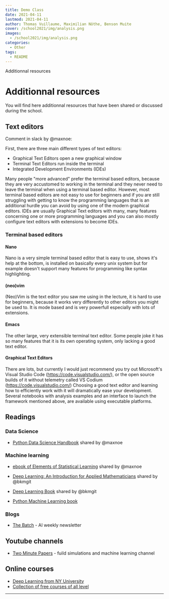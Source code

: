 ```yaml
---
title: Demo Class
date: 2021-04-11
lastmod: 2021-04-11
author: Thomas Vuillaume, Maximilian Nöthe, Benson Muite
cover: /school2021/img/analysis.png
images:
  - /school2021/img/analysis.png
categories:
  - Other
tags:
  - README
---
```


Additionnal resources


# Additionnal resources

You will find here additionnal resources that have been shared or discussed during the school.


## Text editors

Comment in slack by @maxnoe:

First, there are three main different types of text editors:
- Graphical Text Editors open a new graphical window
- Terminal Text Editors run inside the terminal
- Integrated Development Environments (IDEs)

Many people "more advanced" prefer the terminal based editors, because they are very accustomed to working in the terminal and they never need to leave the terminal when using a terminal based editor.
However, most terminal based editors are not easy to use for beginners and if you are still struggling with getting to know the programming languages that is an additional hurdle you can avoid by using one of the modern graphical editors.
IDEs are usually Graphical Text editors with many, many features concerning one or more programming languages and you can also mostly configure text editors with extensions to become IDEs.

###  Terminal based editors

#### Nano
Nano is a very simple terminal based editor that is easy to use, shows it's help at the bottom, is installed on basically every unix system but for example doesn't support many features for programming like syntax highlighting.

#### (neo)vim
(Neo)Vim is the text editor you saw me using in the lecture, it is hard to use for beginners, because it works very differently to other editors you might be used to. It is mode based and is very powerfull especially with lots of extensions.

#### Emacs
The other large, very extensible terminal text editor. Some people joke it has so many features that it is its own operating system, only lacking a good text editor.

#### Graphical Text Editors
There are lots, but currently I would just recommend you try out Microsoft's Visual Studio Code (https://code.visualstudio.com/), or the open source builds of it without telemetry called VS Codium (https://code.visualstudio.com/)
Choosing a good text editor and learning how to efficiently work with it will dramatically ease your development.
Several notebooks with analysis examples and an interface to launch the framework mentioned above, are available using executable platforms.


## Readings

### Data Science 
- [Python Data Science Handbook](https://jakevdp.github.io/PythonDataScienceHandbook/) shared by @maxnoe

### Machine learning

- [ebook of Elements of Statistical Learning](https://web.stanford.edu/~hastie/ElemStatLearn/) shared by @maxnoe

- [Deep Learning: An Introduction for Applied Mathematicians](https://arxiv.org/abs/1801.05894) shared by @bkmgit

- [Deep Learning Book](https://www.deeplearningbook.org/) shared by @bkmgit

- [Python Machine Learning book](https://github.com/rasbt/python-machine-learning-book-3rd-edition)


### Blogs

- [The Batch](https://www.deeplearning.ai/thebatch/) - AI weekly newsletter

## Youtube channels

- [Two Minute Papers](https://www.youtube.com/c/K%C3%A1rolyZsolnai) - fuild simulations and machine learning channel


## Online courses

- [Deep Learning from NY University](https://atcold.github.io/pytorch-Deep-Learning/?s=09)
- [Collection of free courses of all level](https://github.com/luspr/awesome-ml-courses)


---
